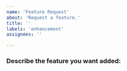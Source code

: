 ```yaml
---
name: 'Feature Request'
about: 'Request a feature.'
title: ''
labels: 'enhancement'
assignees: ''

---
```


### Describe the feature you want added:
